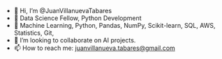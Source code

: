 - 👋 Hi, I’m @JuanVillanuevaTabares
- 👀 Data Science Fellow, Python Development
- 🌱 Machine Learning, Python, Pandas, NumPy, Scikit-learn, SQL, AWS, Statistics, Git,
- 💞️ I’m looking to collaborate on AI projects.
- 📫 How to reach me: juanvillanueva.tabares@gmail.com

<!---
JuanVillanuevaTabares/JuanVillanuevaTabares is a ✨ special ✨ repository because its `README.md` (this file) appears on your GitHub profile.
You can click the Preview link to take a look at your changes.
--->
